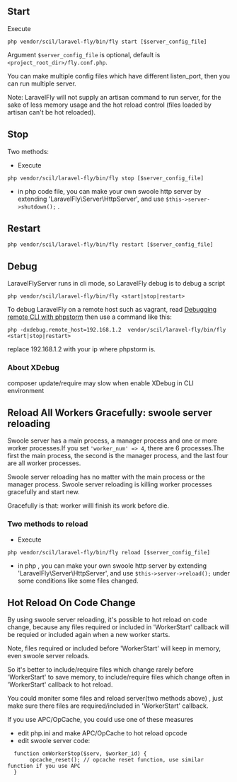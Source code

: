 
## Start

Execute 
```
php vendor/scil/laravel-fly/bin/fly start [$server_config_file]
```
Argument `$server_config_file` is optional, default is `<project_root_dir>/fly.conf.php`.

You can make multiple config files which have different listen_port, then you can run multiple server.

Note: LaravelFly will not supply an artisan command to run server, for the sake of less memory usage and the hot reload control (files loaded by artisan can't be hot reloaded).

## Stop

Two methods:

* Execute 
```
php vendor/scil/laravel-fly/bin/fly stop [$server_config_file]
```

* in php code file, you can make your own swoole http server by extending 'LaravelFly\Server\HttpServer', and use `$this->server->shutdown();` .


## Restart

```
php vendor/scil/laravel-fly/bin/fly restart [$server_config_file]
```


## Debug

LaravelFlyServer runs in cli mode, so LaravelFly debug is to debug a script 
```
php vendor/scil/laravel-fly/bin/fly <start|stop|restart>
```

To debug LaravelFly on a remote host such as vagrant, read [Debugging remote CLI with phpstorm](http://www.adayinthelifeof.nl/2012/12/20/debugging-remote-cli-with-phpstorm/?utm_source=tuicool&utm_medium=referral) then use a command like this:
```
php -dxdebug.remote_host=192.168.1.2  vendor/scil/laravel-fly/bin/fly <start|stop|restart>
```
replace 192.168.1.2 with your ip where phpstorm is.

### About XDebug
composer update/require may slow when enable XDebug in CLI environment


## Reload All Workers Gracefully: swoole server reloading

Swoole server has a main process, a manager process and one or more worker processes.If you set `'worker_num' => 4`, there are 6 processes.The first the main process, the second is the manager process, and the last four are all worker processes.

Swoole server reloading has no matter with the main process or the manager process. Swoole server reloading is killing worker processes gracefully and start new.

Gracefully is that: worker willl finish its work before die.

### Two methods to reload
* Execute 
```
php vendor/scil/laravel-fly/bin/fly reload [$server_config_file]
```

* in php , you can make your own swoole http server by extending 'LaravelFly\Server\HttpServer', and use `$this->server->reload();` under some conditions like some files changed.

## Hot Reload On Code Change

By using swoole server reloading, it's possible to hot reload on code change, because any files required or included in 'WorkerStart' callback will be requied or included again when a new worker starts.

Note, files required or included before 'WorkerStart' will keep in memory, even swoole server reloads.

So it's better to include/require files which change rarely before 'WorkerStart' to save memory, to include/require files which change often in 'WorkerStart' callback to hot reload.

You could moniter some files and reload server(two methods above) , just make sure there files are required/included in 'WorkerStart' callback.

If you use APC/OpCache, you could use one of these measures
* edit php.ini and make APC/OpCache to hot reload opcode
* edit swoole server code:
```
  function onWorkerStop($serv, $worker_id) {
       opcache_reset(); // opcache reset function, use similar function if you use APC
  }
```

